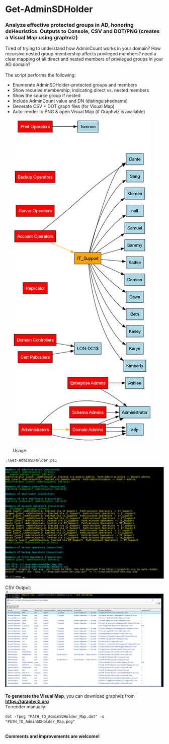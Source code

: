 # Get-AdminSDHolder
###  Analyze effective protected groups in AD, honoring dsHeuristics. Outputs to Console, CSV and DOT/PNG (creates a Visual Map using graphviz)
Tired of trying to understand how AdminCount works in your domain? How recursive nested group membership affects privileged members? need a clear mapping of all direct and nested members of privileged groups in your AD domain?<br><br>
The script performs the following:<br>
- Enumerate AdminSDHolder-protected groups and members<br>
- Show recurive membership, indicating direct vs. nested members<br>
- Show the source group if nested<br>
- Include AdminCount value and DN (distinguishedname)<br>
- Generate CSV + DOT graph files (for Visual Map)<br>
- Auto-render to PNG & open Visual Map (if Graphviz is available)<br><br>
![Sample results](/screenshots/AdminSDHolder_Map.png) <br><br>
Usage:
```
.\Get-AdminSDHolder.ps1
```
![Sample results](/screenshots/getadminsdholder2.png) <br><br>
CSV Output:<br>
![Sample results](/screenshots/getadminsdholder1.png)<br><br>
<b>To generate the Visual Map</b>, you can download graphviz from
<a title="https://graphviz.org" href="https://graphviz.org" target="_blank"><strong>https://graphviz.org</strong></a><br>
To render manually:<br>
```
dot -Tpng "PATH_TO_AdminSDHolder_Map.dot" -o "PATH_TO_AdminSDHolder_Map.png"
```
<br>
<b>Comments and improvements are welcome!</b>
